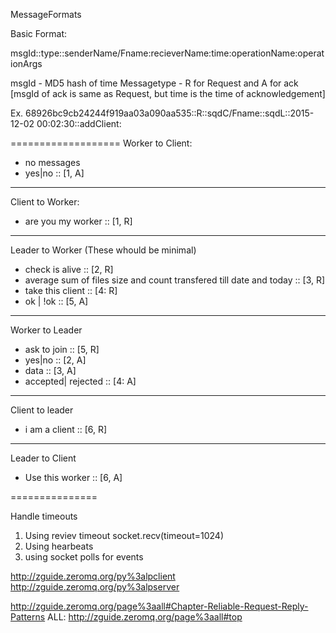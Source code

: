 
MessageFormats

Basic Format:

msgId::type::senderName/Fname:recieverName:time:operationName:operationArgs

msgId - MD5 hash of time
Messagetype - R for Request and A for ack [msgId of ack is same as Request, but time is the time of acknowledgement]

Ex.
68926bc9cb24244f919aa03a090aa535::R::sqdC/Fname::sqdL::2015-12-02 00:02:30::addClient:<Args>

===================
Worker to Client:

* no messages
* yes|no :: [1, A]


-----
Client to Worker:

* are you my worker :: [1, R]

------
Leader to Worker (These whould be minimal)

* check is alive :: [2, R]
* average sum of files size and count transfered till date and today :: [3, R]
* take this client :: [4: R]
* ok | !ok :: [5, A]

------
Worker to Leader

* ask to join :: [5, R]
* yes|no :: [2, A]
* data :: [3, A]
* accepted| rejected :: [4: A]

----------------
Client to leader

* i am a client :: [6, R]

---------------
Leader to Client

* Use this worker :: [6, A]

===============

Handle timeouts
1. Using reviev timeout socket.recv(timeout=1024)
2. Using hearbeats
3. using socket polls for events

http://zguide.zeromq.org/py%3alpclient
http://zguide.zeromq.org/py%3alpserver

http://zguide.zeromq.org/page%3aall#Chapter-Reliable-Request-Reply-Patterns
ALL: http://zguide.zeromq.org/page%3aall#top